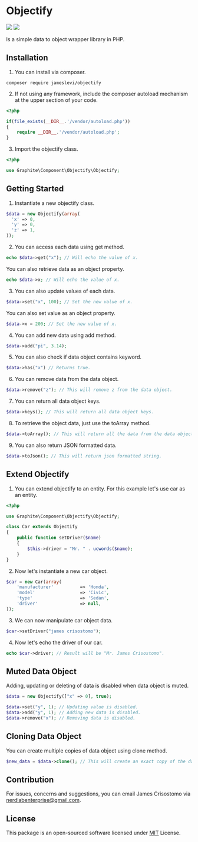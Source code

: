 # Objectify

![](https://img.shields.io/badge/packagist-v1.0.2-informational?style=flat&logo=<LOGO_NAME>&logoColor=white&color=2bbc8a) ![](https://img.shields.io/badge/license-MIT-informational?style=flat&logo=<LOGO_NAME>&logoColor=white&color=2bbc8a)

Is a simple data to object wrapper library in PHP.

## Installation
1. You can install via composer.
```
composer require jameslevi/objectify
```
2. If not using any framework, include the composer autoload mechanism at the upper section of your code.
```php
<?php

if(file_exists(__DIR__.'/vendor/autoload.php'))
{
    require __DIR__.'/vendor/autoload.php';
}
```
3. Import the objectify class.
```php
<?php

use Graphite\Component\Objectify\Objectify;
```
## Getting Started
1. Instantiate a new objectify class.
```php
$data = new Objectify(array(
  'x' => 0,
  'y' => 0,
  'z' => 1,
));
```
2. You can access each data using get method.
```php
echo $data->get("x"); // Will echo the value of x.
```
You can also retrieve data as an object property.
```php
echo $data->x; // Will echo the value of x.
```
3. You can also update values of each data.
```php
$data->set("x", 100); // Set the new value of x.
```
You can also set value as an object property.
```php
$data->x = 200; // Set the new value of x.
```
4. You can add new data using add method.
```php
$data->add("pi", 3.14);
```
5. You can also check if data object contains keyword.
```php
$data->has("x") // Returns true.
```
6. You can remove data from the data object.
```php
$data->remove("z"); // This will remove z from the data object.
```
7. You can return all data object keys.
```php
$data->keys(); // This will return all data object keys.
```
8. To retrieve the object data, just use the toArray method.
```php
$data->toArray(); // This will return all the data from the data object in array.
```
9. You can also return JSON formatted data.
```php
$data->toJson(); // This will return json formatted string.
```
## Extend Objectify
1. You can extend objectify to an entity. For this example let's use car as an entity.
```php
<?php

use Graphite\Component\Objectify\Objectify;

class Car extends Objectify
{
    public function setDriver($name)
    {
        $this->driver = "Mr. " . ucwords($name);
    }
}
```
2. Now let's instantiate a new car object.
```php
$car = new Car(array(
    'manufacturer'          => 'Honda',
    'model'                 => 'Civic',
    'type'                  => 'Sedan',
    'driver'                => null,
));
```
3. We can now manipulate car object data.
```php
$car->setDriver("james crisostomo");
```
4. Now let's echo the driver of our car.
```php
echo $car->driver; // Result will be "Mr. James Crisostomo".
```
## Muted Data Object
Adding, updating or deleting of data is disabled when data object is muted.
```php
$data = new Objectify(["x" => 0], true);

$data->set("y", 1); // Updating value is disabled.
$data->add("y", 1); // Adding new data is disabled.
$data->remove("x"); // Removing data is disabled.
```
## Cloning Data Object
You can create multiple copies of data object using clone method.
```php
$new_data = $data->clone(); // This will create an exact copy of the data object.
```
## Contribution
For issues, concerns and suggestions, you can email James Crisostomo via nerdlabenterprise@gmail.com.
## License
This package is an open-sourced software licensed under [MIT](https://opensource.org/licenses/MIT) License.
